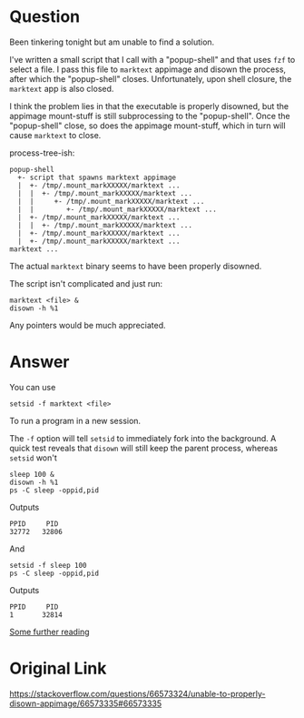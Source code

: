 # Question
Been tinkering tonight but am unable to find a solution.

I've written a small script that I call with a "popup-shell" and that uses `fzf` to select a file. I pass this file to `marktext` appimage and disown the process, after which the "popup-shell" closes. Unfortunately, upon shell closure, the `marktext` app is also closed.

I think the problem lies in that the executable is properly disowned, but the appimage mount-stuff is still subprocessing to the "popup-shell". Once the "popup-shell" close, so does the appimage mount-stuff, which in turn will cause `marktext` to close.

process-tree-ish:

```
popup-shell
  +- script that spawns marktext appimage
  |  +- /tmp/.mount_markXXXXX/marktext ...
  |  |  +- /tmp/.mount_markXXXXX/marktext ...
  |  |     +- /tmp/.mount_markXXXXX/marktext ...
  |  |        +- /tmp/.mount_markXXXXX/marktext ...
  |  +- /tmp/.mount_markXXXXX/marktext ...
  |  |  +- /tmp/.mount_markXXXXX/marktext ...
  |  +- /tmp/.mount_markXXXXX/marktext ...
  |  +- /tmp/.mount_markXXXXX/marktext ...
marktext ...
```

The actual `marktext` binary seems to have been properly disowned.

The script isn't complicated and just run:

```
marktext <file> &
disown -h %1
```

Any pointers would be much appreciated.

# Answer


You can use

```
setsid -f marktext <file>
```

To run a program in a new session.

The `-f` option will tell `setsid` to immediately fork into the background. A quick test reveals that `disown` will still keep the parent process, whereas `setsid` won't

```
sleep 100 &
disown -h %1
ps -C sleep -oppid,pid
```

Outputs

```
PPID     PID
32772   32806
```

And

```
setsid -f sleep 100
ps -C sleep -oppid,pid
```

Outputs

```
PPID     PID
1       32814
```

[Some further reading](https://unix.stackexchange.com/questions/3886/difference-between-nohup-disown-and)

# Original Link
https://stackoverflow.com/questions/66573324/unable-to-properly-disown-appimage/66573335#66573335
